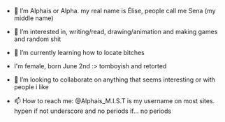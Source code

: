 - 👋 I’m Alphais or Alpha. my real name is Élise, people call me Sena (my middle name)
- 👀 I’m interested in, writing/read, drawing/animation and making games and random shit
- 🌱 I’m currently learning how to locate bitches
- I'm female, born June 2nd :> tomboyish and retorted

- 💞️ I’m looking to collaborate on anything that seems interesting or with people i like
- 📫 How to reach me: @Alphais_M.I.S.T is my username on most sites. hypen if not underscore and no periods if... no periods
